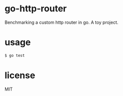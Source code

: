 # go-http-router
Benchmarking a custom http router in go. A toy project.

# usage
```bash
$ go test
```

# license
MIT
